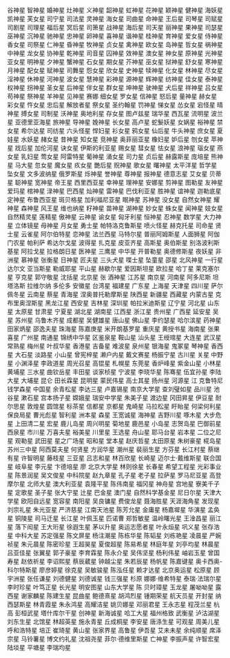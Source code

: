 谷神星
智神星
婚神星
灶神星
义神星
韶神星
虹神星
花神星
颖神星
健神星
海妖星
凯神星
芙女星
司宁星
司法星
灵神星
海女星
司曲星
命神星
王后星
司琴星
司赋星
司剧星
司理星
福后星
冥后星
司箫星
战神星
海后星
司天星
丽神星
果神星
司瑟星
巫神星
沉神星
驰神星
忠神星
卵神星
喜神星
谐神星
桂神星
育神星
爱女星
侍神星
香女星
司祭星
仁神星
昏神星
牧神星
贞女星
禽神星
欧女星
岛神星
哲女星
祸神星
中神星
龙女星
协神星
乾神星
司音星
囚神星
效神星
澳女星
神女星
原神星
光神星
亚女星
明神星
夕神星
蟹神星
石女星
期女星
芥神星
巫女星
狱神星
舒女星
寒神星
月神星
配女星
赋神星
司舞星
怨女星
欣女星
史神星
犊神星
化女星
林神星
尽女星
淫神星
休神星
河神星
波女星
慧神星
彩神星
源神星
辉神星
纺神星
佳女星
泰神星
权神星
拐神星
圣女星
后神星
伴女星
群女星
坤神星
驶神星
犬后星
祥神星
吕女星
苟神星
祭神星
羊神星
见神星
赛娜
细女星
罗女星
信神星
怒后星
量神星
赫女星
彩女星
忤女星
忠后星
解放者星
祭女星
圣约翰星
罚神星
悌女星
怂女星
宕怪星
晴神星
搏女星
司制星
沃神星
奥地利星
存女星
图卢兹星
瑞华星
西瓦星
流明星
波兰星
亚德里亚海星
旅神星
导神星
娩神星
长女星
高卢星
蛇髮妖星
女娲星
裕神星
禁女星
希尔达星
司纺星
六头怪星
悍妇星
衫女星
鸦女星
仙后星
牛头神星
庶女星
夏娃星
水妖星
赭女星
昔神星
知女星
竞神星
奥菲丽亚星
橡妇星
妒后星
刎女星
苹神星
戕后星
加伦河星
诀女星
伊斯的利亚星
赐女星
彗女星
怯女星
浪神星
瑙女星
燕女星
乳妇星
莺女星
阿雷特星
葡神星
涌女星
司力星
贞后星
赫露斯星
庞培星
熊神星
马大星
忽女星
魔女星
疚女星
艷后星
贶神星
歌女星
曙神星
太平洋星
哲学星
坠女星
文多波纳星
俄罗斯星
烁神星
誉神星
尊神星
报神星
德意志星
艾女星
贝蒂星
聪神星
宽神星
帝王星
西里西亚星
幸神星
理神星
安娜星
剪神星
图勒星
友神星
爱玛星
棺神星
渌神星
巴西星
灿神星
雷神星
巴伐利亚星
胜神星
谊神星
迦勒底星
定神星
布鲁西亚星
斑贝格星
加利福尼亚星
眠神星
苏神星
没女星
自然女神星
耀神星
森神星
风王星
维也纳星
籽神星
苗神星
湖神星
妙女星
蛛女星
闻神星
妓女星
自然精灵星
莲精星
傲神星
云神星
谕女星
匈牙利星
恒神星
忍神星
数学星
大力神星
立体镜星
母神星
月女星
勇士星
帕特洛克鲁斯星
喷火怪星
赫克托星
司命星
贤士星
云雀星
阿尔伯特星
恋神星
法兰西星
马特尔星
普丽阿姆斯星
人面狮星
阿伽门农星
帕利萨
希达尔戈星
波得星
扎克星
皮亚齐星
高斯星
奥伯斯星
别洛波利斯基星
阿拉戈星
拉格朗日星
医神星
三鹰星
中华星
开普勒星
奥德修斯星
夜妖星
非洲星
慕神星
张衡星
日神星
匠夫星
三头犬星
喋士星
坠童星
邵星
北风神星
一行星
达尔文
亚当斯星
勒威耶星
平山星
赫歇尔星
爱因斯坦星
欧拉星
哈丁星
莱克塞尔星
亨克星
郭守敬星
沈括星
北京星
张
酒神星
江苏星
南京星
河南星
阿多尼斯
坦塔洛斯
拉维尔纳
多伦多
安徽星
台湾星
福建星
广东星
上海星
天津星
四川星
萨尔佩冬星
云南星
蔡星
青海星
涅奥普托勒摩斯星
陕西星
新疆星
西藏星
内蒙古星
克布里奥涅斯星
黑龙江星
西安星
吉林星
深圳星
帕拉米迪斯星
辽宁星
河北星
山东星
太原星
甘肃星
宁夏星
湖北星
湖南星
江西星
浙江星
贵州星
广西星
延安星
吴星
苏州星
乌鲁木齐星
成都星
吴健雄星
唐山星
佛山星
李约瑟星
哈尔滨星
药神星
田家炳星
邵逸夫星
珠海星
陈嘉庚星
米开朗基罗星
重庆星
黄授书星
海南星
张果喜星
广州星
南通星
锦绣中华星
区鉴泉星
鞍山星
汕头星
王绶琯星
大连星
武汉星
常熟星
梅州星
叶叔华星
香港星
吉备星
难波星
泉州星
银海星
鬼冢星
琴神星
香西星
大石星
淡路星
小山星
曾宪梓星
濑户内星
戴文赛星
杨振宁星
古川星
关星
中野星
小渊泽星
李政道星
周光召星
高锟星
札幌星
东莞星
香炉峰星
紫金山星
小林星
黄埔星
三水星
曲钦岳星
丰田星
谈家桢星
宁波星
李晓华星
陈骞星
伍宜孙星
李陆大星
大埔星
昆仑
田长霖星
昆明星
蒙民伟星
高士其星
扬州星
河源星
江
克鲁特尼
钱学森星
中国星
余青松星
李达三星
卢嘉锡星
南京大学星
查刘璧如星
品川星
池谷星
漱石星
宫本扬子星
嫦娥星
瑞安中学星
朱美子星
渡边星
冈田昇星
伊豆星
耐尔思星
敦煌星
圆馆星
标茶星
信都星
京都星
鬼崎星
马拉松星
盱眙星
何梁何利星
保良局星
曹光彪星
智利星
洲本星
森星
王宽诚星
海神星
吉野川星
啄木星
大步危星
上田清二星
宏星
鹿儿岛星
周兴明星
菊地星
鹿邑星
小岛星
志贺岛星
巴御前星
西泉星
市川星
万喜夫星
裕美星
川里星
王选星
舟山星
耶马台星
岩本星
二位之尼星
观勒星
武田星
星之广场星
昭和星
堂本星
赵庆哲星
太田原星
朱树豪星
椛岛星
苏州三中星
阿西莫夫星
何贤星
方润华星
潮州星
裴丽生星
方芬星
长江村星
蔡继有星
许智明星
藤枝星
三亚星
吕志和星
林百欣星
长崎星
迈尔士·戴维斯星
联合国星
岐阜星
李元星
卞德培星
廖
北京大学星
林则徐星
长春星
希望工程星
光彩事业星
陈景润星
吴文俊星
中科院星
赵九章星
孔子星
老子星
拉萨星
罗马尼亚星
高登摩尔星
北师大星
澳大利亚星
袁隆平星
陈伟南星
福冈星
神舟星
宫地星
寮美千子星
定歌星
圣子星
张大宁星
辻星
巴金星
澳门星
自然科学基金星
尼日尔星
天津大学星
欧阳自远星
宽容星
南阳星
吴良镛星
费俊龙星
聂海胜星
天涯海角星
发现星
刘宗礼星
朱光亚星
严济慈星
江南天池星
陈芳允星
金庸星
杨嘉墀星
华演星
孟奂星
铜陵星
司马迁星
长江星
叶佩玉星
匹诺曹
郑哲敏星
温岭曙光星
王淦昌星
丽江星
落下闳星
王大珩星
徐遐生星
茅以升星
奥运志愿者星
叶永烜星
巩义星
张存浩星
中科大星
苏定强星
陈文屏星
杨注潮星
陈栋华星
陈韬星
刘栋艳星
凌晨星
严婉祯星
朱元晨星
陈密珍星
王超昊星
夏俊超星
陈易希星
林庭年星
刘亭均星
林晨星
吕亚佳星
张翼星
郭子豪星
李育霖星
陈永介星
吴伟坚星
杨利伟星
岫岩玉星
曾国寿星
赵依祈星
李诏熙星
蔡辰葳星
钟越尘星
朱若辰星
杨帆星
陈嘉键星
奥卡西奥-科尔特斯星
廖彦婷星
徐克星
吴敏骏星
陈泓任星
赖才达星
北京奥运星
松原星
顾宇洲星
张任谦星
刘德健星
刘德诚星
钱三强星
杉原
娜娜·维希特星
泰瑞·法瑞尔星
李时珍星
叶笃正星
长光星
明安图星
山东大学星
陈
贝时璋星
玉龙星
屠呦呦星
露西星
谢家麟星
陈建生星
昆曲星
鲍德熹星
胡鸿烈星
锺期荣星
航天员星
开封星
纳西瑟斯星
林青霞星
朱永鸿星
高耀洁星
姚贝娜星
邓丽君星
王永志星
程茂兰星
杭高
彭桓武星
塔什库尔干星
创神星
新海诚星
哈工大星
福州格致
武衡星
泸沽湖星
刘东生星
北馆星
林超英星
施永青星
丘成桐星
李安星
唐涤生星
可观星
周美儿星
呼和浩特星
培正
崔琦星
黄山星
张家界星
高鲁星
伊吾星
艾未未星
余纯顺星
席泽宗星
马铃薯星
博文约礼星
沈祖尧星
菲尔·德维里斯星
亡神星
李振声星
许智宏星
陆埮星
平塘星
李瑞均星
